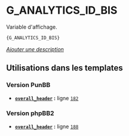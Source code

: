# G_ANALYTICS_ID_BIS


Variable d'affichage.

```html
{G_ANALYTICS_ID_BIS}
```

[*Ajouter une description*](https://fa-tvars.appspot.com/var/G_ANALYTICS_ID_BIS)

## Utilisations dans les templates

### Version PunBB
* __[`overall_header`](../tpl/var/punbb/overall_header.md#readme) :__ ligne [`182`](../tpl/src/punbb/overall_header.tpl#L182)

### Version phpBB2
* __[`overall_header`](../tpl/var/subsilver/overall_header.md#readme) :__ ligne [`188`](../tpl/src/subsilver/overall_header.tpl#L188)